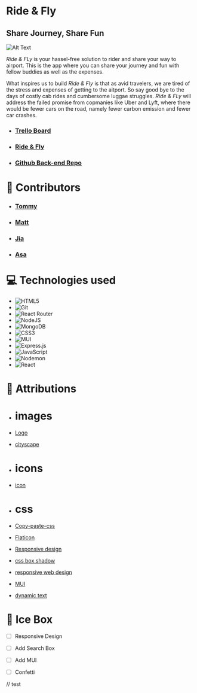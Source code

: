 # Ride & Fly 
## Share Journey, Share Fun

![Alt Text](./src/assets/images/ride&fly_app.png)

*Ride & FLy* is your hassel-free solution to rider and share your way to airport. This is the app where you can share your journey and fun with fellow buddies as well as the expenses.

What inspires us to build *Ride & Fly* is that as avid travelers, we are tired of the stress and expenses of getting to the aitport. So say good bye to the days of costly cab rides and cumbersome luggae struggles. *Ride & FLy* will address the failed promise from copmanies like Uber and Lyft, where there would be fewer cars on the road, namely fewer carbon emission and fewer car crashes. 

* ### [Trello Board](https://trello.com/b/nWhXMytP/ride-and-fly)
* ### [Ride & Fly]()
* ### [Github Back-end Repo](https://github.com/TheBerlinMan/ride-and-fly-back-end)

# 🤝 Contributors
* ### [Tommy](https://github.com/TheBerlinMan)
* ### [Matt](https://github.com/muckele)
* ### [Jia](https://github.com/daisy119)
* ### [Asa](https://github.com/Asagutierrez)

# 💻 Technologies used 

* <a>![HTML5](https://img.shields.io/badge/html5-%23E34F26.svg?style=for-the-badge&logo=html5&logoColor=white)</a>
* <a>![Git](https://img.shields.io/badge/git-%23F05033.svg?style=for-the-badge&logo=git&logoColor=white)</a>
* <a>![React Router](https://img.shields.io/badge/React_Router-CA4245?style=for-the-badge&logo=react-router&logoColor=white)</a>
* <a>![NodeJS](https://img.shields.io/badge/node.js-6DA55F?style=for-the-badge&logo=node.js&logoColor=white)</a>
* <a> ![MongoDB](https://img.shields.io/badge/MongoDB-%234ea94b.svg?style=for-the-badge&logo=mongodb&logoColor=white)</a>
* <a>![CSS3](https://img.shields.io/badge/css3-%231572B6.svg?style=for-the-badge&logo=css3&logoColor=white)</a>
* <a>![MUI](https://img.shields.io/badge/MUI-%230081CB.svg?style=for-the-badge&logo=mui&logoColor=white)</a>
* <a>![Express.js](https://img.shields.io/badge/express.js-%23404d59.svg?style=for-the-badge&logo=express&logoColor=%2361DAFB)</a>
* <a>![JavaScript](https://img.shields.io/badge/javascript-%23323330.svg?style=for-the-badge&logo=javascript&logoColor=%23F7DF1E)</a>
* <a>![Nodemon](https://img.shields.io/badge/NODEMON-%23323330.svg?style=for-the-badge&logo=nodemon&logoColor=%BBDEAD)</a>
* <a>![React](https://img.shields.io/badge/react-%2320232a.svg?style=for-the-badge&logo=react&logoColor=%2361DAFB)</a>




# 💌 Attributions 
* # images
* [Logo](https://www.shopify.com/tools/logo-maker/my-logos)
* [cityscape](gemma.app)

* # icons
* [icon](https://remixicon.com/)

* # css
* [Copy-paste-css](https://copy-paste-css.com/)
* [Flaticon](https://www.flaticon.com/)
* [Responsive design](https://youtu.be/HbBMp6yUXO0?si=ewkSnuy17KrDCHoW)
* [css box shadow](https://getcssscan.com/css-box-shadow-examples)
* [responsive web design](https://youtu.be/3gbA350zvbg?si=xmkqRALJmmNLNDH_)
* [MUI](https://mui.com/)
* [dynamic text](https://alvarotrigo.com/blog/css-text-animations/)


# 🧊 Ice Box  
- [ ] Responsive Design
- [ ] Add Search Box
- [ ] Add MUI
- [ ] Confetti




// test 

